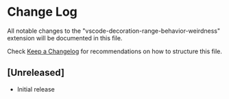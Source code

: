# Change Log

All notable changes to the "vscode-decoration-range-behavior-weirdness" extension will be documented in this file.

Check [Keep a Changelog](http://keepachangelog.com/) for recommendations on how to structure this file.

## [Unreleased]

- Initial release
